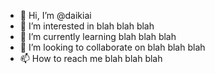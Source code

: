 - 👋 Hi, I’m @daikiai
- 👀 I’m interested in blah blah blah
- 🌱 I’m currently learning blah blah blah
- 💞️ I’m looking to collaborate on blah blah blah
- 📫 How to reach me blah blah blah

<!---
daikiai/daikiai is a ✨ special ✨ repository because its `README.md` (this file) appears on your GitHub profile.
You can click the Preview link to take a look at your changes.
--->
